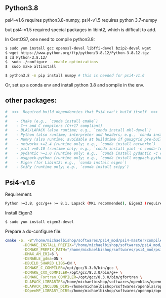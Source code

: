 ## Python3.8
psi4-v1.6 requires python3.8-numpy, psi4-v1.5 requires python 3.7-numpy

but psi4-v1.5 required special packages in libint2, which is difficult to add.

In CentOS7, one need to compile python3.8:
```bash
$ sudo yum install gcc openssl-devel libffi-devel bzip2-devel wget
$ wget https://www.python.org/ftp/python/3.8.12/Python-3.8.12.tgz
$ cd Python-3.8.12/
$  sudo ./configure --enable-optimizations 
$  sudo make altinstall

$ python3.8 -m pip install numpy # this is needed for psi4-v1.6
```

Or, set up a conda env and install python 3.8 and sompile in the env.

## other packages:
```bash
#  <<<  Required build dependencies that Psi4 can't build itself  >>>
#
#    - CMake (e.g., `conda install cmake`)
#    - C++ and C compilers (C++17 compliant)
#    - BLAS/LAPACK (also runtime; e.g., `conda install mkl-devel`)
#    - Python (also runtime; interpreter and headers; e.g., `conda install python`)
#    - NumPy (also runtime; avoidable at buildtime if gau2grid pre-built; e.g., `conda install numpy`)
#    - networkx >=2.4 (runtime only; e.g., `conda install networkx`)
#    - pint >=0.10 (runtime only; e.g., `conda install pint -c conda-forge`)
#    - pydantic >=1.0 (runtime only; e.g., `conda install pydantic -c conda-forge`)
#    - msgpack-python (runtime only; e.g., `conda install msgpack-python`)
#    - Eigen (for Libint2; e.g., `conda install eigen`)
#    - SciPy (runtime only; e.g., `conda install scipy`)
```


## Psi4-v1.6
Requirement:
```bash
Python >=3.8, gcc/g++ >= 8.1, Lapack (MKL recommended), Eigen3 (required by Libint2)
```

Install Eigen3
```bash
$ sudo yum install eigen3-devel
```
Prepare a do-configure file:
```bash
cmake -S. -B"/home/michaelbishop/softwares/psi4_mod/psi4-master/compile-psi4" \
        -DCMAKE_INSTALL_PREFIX="/home/michaelbishop/softwares/psi4_mod/psi4-master/install-psi4" \
        -DCMAKE_PREFIX_PATH="/home/michaelbishop/softwares/psi4_mod/psi4-master/install-psi4/externals/install-libint" \
        -DMAX_AM_ERI=6 \
        -DENABLE_gdma=ON \
        -DBUILD_SHARED_LIBS=ON \
        -DCMAKE_C_COMPILER=/opt/gcc/8.3.0/bin/gcc \
        -DCMAKE_CXX_COMPILER=/opt/gcc/8.3.0/bin/g++ \
        -DCMAKE_Fortran_COMPILER=/opt/gcc/8.3.0/bin/gfortran \
        -DLAPACK_LIBRARIES=/home/michaelbishop/softwares/openblas/openmpi-3.1.3-gnu-8.3.0/lib/libopenblas.a \
        -DLAPACK_INCLUDE_DIRS=/home/michaelbishop/softwares/openblas/openmpi-3.1.3-gnu-8.3.0/include \
        -DOpenMP_LIBRARY_DIRS=/home/michaelbishop/softwares/openmpi/openmpi-3.1.3/mpi_gnu830/lib/

```



